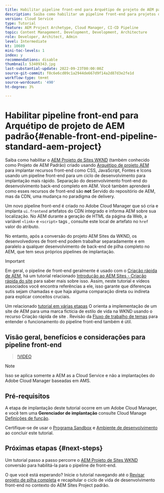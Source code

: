 ```yaml
---
title: Habilitar pipeline front-end para Arquétipo de projeto de AEM padrão
description: Saiba como habilitar um pipeline front-end para projetos de AEM padrão para implantação mais rápida de recursos estáticos, como CSS, JavaScript, Fontes, Ícones. Também separação do desenvolvimento front-end do desenvolvimento back-end completo de pilha em AEM.
version: Cloud Service
type: Tutorial
feature: AEM Project Archetype, Cloud Manager, CI-CD Pipeline
topic: Content Management, Development, Development, Architecture
role: Developer, Architect, Admin
level: Intermediate
kt: 10689
mini-toc-levels: 1
index: y
recommendations: disable
thumbnail: 53409343.jpg
last-substantial-update: 2022-09-23T00:00:00Z
source-git-commit: f0c6e6cd09c1a2944de667d9f14a2d87d3e2fe1d
workflow-type: tm+mt
source-wordcount: '490'
ht-degree: 3%

---
```



# Habilitar pipeline front-end para Arquétipo de projeto de AEM padrão{#enable-front-end-pipeline-standard-aem-project}

Saiba como habilitar o [AEM Projeto de Sites WKND](https://github.com/adobe/aem-guides-wknd) (também conhecido como Projeto de AEM Padrão) criado usando [Arquétipo de projeto AEM](https://github.com/adobe/aem-project-archetype) para implantar recursos front-end como CSS, JavaScript, Fontes e Icons usando um pipeline front-end para um ciclo de desenvolvimento para implantação mais rápido. Separação do desenvolvimento front-end do desenvolvimento back-end completo em AEM. Você também aprenderá como esses recursos de front-end são __not__ Servido do repositório de AEM, mas da CDN, uma mudança no paradigma de delivery.


Um novo pipeline front-end é criado no Adobe Cloud Manager que só cria e implanta `ui.frontend` artefatos do CDN integrado e informa AEM sobre sua localização. No AEM durante a geração de HTML da página da Web, a variável `<link>` e `<script>` tags , consulte este local de artefato no `href` valor do atributo.

No entanto, após a conversão do projeto AEM Sites da WKND, os desenvolvedores de front-end podem trabalhar separadamente e em paralelo a qualquer desenvolvimento de back-end de pilha completo no AEM, que tem seus próprios pipelines de implantação.

>[!IMPORTANT]
>
>Em geral, o pipeline de front-end geralmente é usado com o [Criação rápida de AEM](https://experienceleague.adobe.com/docs/experience-manager-cloud-service/content/sites/administering/site-creation/quick-site/overview.html?lang=en), há um tutorial relacionado [Introdução ao AEM Sites - Criação rápida do site](https://experienceleague.adobe.com/docs/experience-manager-learn/getting-started-wknd-tutorial-develop/site-template/overview.html) para saber mais sobre isso. Assim, neste tutorial e vídeos associados você encontra referências a ele, isso garante que diferenças sutis sejam chamadas e que haja alguma comparação direta ou indireta para explicar conceitos cruciais.


Um relacionado [tutorial em várias etapas](https://experienceleague.adobe.com/docs/experience-manager-learn/getting-started-wknd-tutorial-develop/site-template/overview.html) O orienta a implementação de um site de AEM para uma marca fictícia de estilo de vida na WKND usando o recurso Criação rápida de site . Revisão da [Fluxo de trabalho de temas](https://experienceleague.adobe.com/docs/experience-manager-learn/getting-started-wknd-tutorial-develop/site-template/theming.html) para entender o funcionamento do pipeline front-end também é útil.

## Visão geral, benefícios e considerações para pipeline front-end

>[!VIDEO](https://video.tv.adobe.com/v/3409343/)


>[!NOTE]
>
>Isso se aplica somente a AEM as a Cloud Service e não a implantações do Adobe Cloud Manager baseadas em AMS.

## Pré-requisitos

A etapa de implantação deste tutorial ocorre em um Adobe Cloud Manager, e você tem uma __Gerenciador de implantação__ consulte Cloud Manage [Definições de função](https://experienceleague.adobe.com/docs/experience-manager-cloud-manager/content/requirements/users-and-roles.html?lang=en#role-definitions).

Certifique-se de usar o [Programa Sandbox](https://experienceleague.adobe.com/docs/experience-manager-cloud-service/content/implementing/using-cloud-manager/programs/introduction-sandbox-programs.html) e [Ambiente de desenvolvimento](https://experienceleague.adobe.com/docs/experience-manager-cloud-service/content/implementing/using-cloud-manager/manage-environments.html) ao concluir este tutorial.

## Próximas etapas {#next-steps}

Um tutorial passo a passo percorre o [AEM Projeto de Sites WKND](https://github.com/adobe/aem-guides-wknd) conversão para habilitá-la para o pipeline de front-end.

O que você está esperando? Inicie o tutorial navegando até o [Revisar projeto de pilha completa](review-uifrontend-module.md) e recapitular o ciclo de vida de desenvolvimento front-end no contexto do AEM Sites Project padrão.

